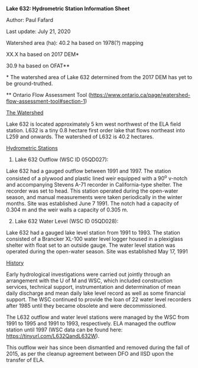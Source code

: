 **Lake 632: Hydrometric Station Information Sheet**

Author: Paul Fafard

Last update: July 21, 2020

Watershed area (ha): 40.2 ha based on 1978(?) mapping

XX.X ha based on 2017 DEM\*

30.9 ha based on OFAT\*\*

\* The watershed area of Lake 632 determined from the 2017 DEM has yet to be ground-truthed.

\*\* Ontario Flow Assessment Tool (<https://www.ontario.ca/page/watershed-flow-assessment-tool#section-1>)

<u>The Watershed</u>

Lake 632 is located approximately 5 km west northwest of the ELA field station. L632 is a tiny 0.8 hectare first order lake that flows northeast into L259 and onwards. The watershed of L632 is 40.2 hectares.

<u>Hydrometric Stations</u>

1.  Lake 632 Outflow (WSC ID 05QD027):

Lake 632 had a gauged outflow between 1991 and 1997. The station consisted of a plywood and plastic lined weir equipped with a 90<sup>o</sup> v-notch and accompanying Stevens A-71 recorder in California-type shelter. The recorder was set to head. This station operated during the open-water season, and manual measurements were taken periodically in the winter months. Site was established June 7 1991. The notch had a capacity of 0.304 m and the weir walls a capacity of 0.305 m.

2.  Lake 632 Water Level (WSC ID 05QD028):

Lake 632 had a gauged lake level station from 1991 to 1993. The station consisted of a Brancker XL-100 water level logger housed in a plexiglass shelter with float set to an outside gauge. The water level station was operated during the open-water season. Site was established May 17, 1991

<u>History</u>

Early hydrological investigations were carried out jointly through an arrangement with the U of M and WSC, which included construction services, technical support, instrumentation and determination of mean daily discharge and mean daily lake level record as well as some financial support. The WSC continued to provide the loan of 22 water level recorders after 1985 until they became obsolete and were decommissioned.

The L632 outflow and water level stations were managed by the WSC from 1991 to 1995 and 1991 to 1993, respectively. ELA managed the outflow station until 1997 (WSC data can be found here: <https://tinyurl.com/L632QandL632W>).

This outflow weir has since been dismantled and removed during the fall of 2015, as per the cleanup agreement between DFO and IISD upon the transfer of ELA.
